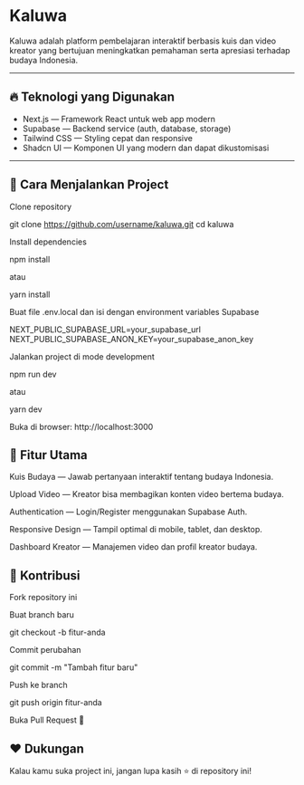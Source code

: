 # Kaluwa

Kaluwa adalah platform pembelajaran interaktif berbasis kuis dan video kreator yang bertujuan meningkatkan pemahaman serta apresiasi terhadap budaya Indonesia.

---

## 🔥 Teknologi yang Digunakan

- Next.js — Framework React untuk web app modern
- Supabase — Backend service (auth, database, storage)
- Tailwind CSS — Styling cepat dan responsive
- Shadcn UI — Komponen UI yang modern dan dapat dikustomisasi

---

## 🚀 Cara Menjalankan Project

Clone repository

git clone https://github.com/username/kaluwa.git
cd kaluwa

Install dependencies

npm install

atau

yarn install

Buat file .env.local dan isi dengan environment variables Supabase

NEXT_PUBLIC_SUPABASE_URL=your_supabase_url
NEXT_PUBLIC_SUPABASE_ANON_KEY=your_supabase_anon_key

Jalankan project di mode development

npm run dev

atau

yarn dev

Buka di browser: http://localhost:3000

## 🌟 Fitur Utama

Kuis Budaya — Jawab pertanyaan interaktif tentang budaya Indonesia.

Upload Video — Kreator bisa membagikan konten video bertema budaya.

Authentication — Login/Register menggunakan Supabase Auth.

Responsive Design — Tampil optimal di mobile, tablet, dan desktop.

Dashboard Kreator — Manajemen video dan profil kreator budaya.

## 📢 Kontribusi

Fork repository ini

Buat branch baru

git checkout -b fitur-anda

Commit perubahan

git commit -m "Tambah fitur baru"

Push ke branch

git push origin fitur-anda

Buka Pull Request 🚀



## ❤️ Dukungan

Kalau kamu suka project ini, jangan lupa kasih ⭐ di repository ini!

